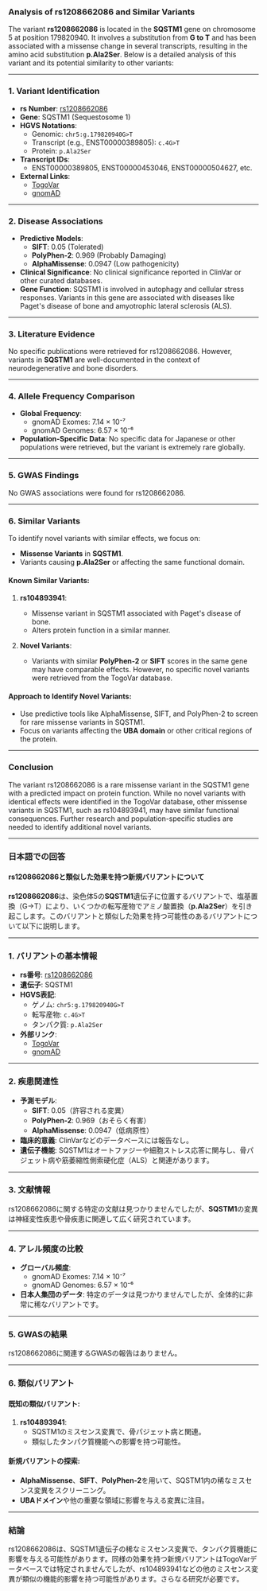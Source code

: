 ### Analysis of rs1208662086 and Similar Variants
The variant **rs1208662086** is located in the **SQSTM1** gene on chromosome 5 at position 179820940. It involves a substitution from **G to T** and has been associated with a missense change in several transcripts, resulting in the amino acid substitution **p.Ala2Ser**. Below is a detailed analysis of this variant and its potential similarity to other variants:

---

### 1. Variant Identification
- **rs Number**: [rs1208662086](https://identifiers.org/dbsnp/rs1208662086)
- **Gene**: SQSTM1 (Sequestosome 1)
- **HGVS Notations**:
  - Genomic: `chr5:g.179820940G>T`
  - Transcript (e.g., ENST00000389805): `c.4G>T`
  - Protein: `p.Ala2Ser`
- **Transcript IDs**:
  - ENST00000389805, ENST00000453046, ENST00000504627, etc.
- **External Links**:
  - [TogoVar](https://togovar.org/variant/5-179820940-G-T)
  - [gnomAD](https://gnomad.broadinstitute.org/variant/5-179820940-G-T?dataset=gnomad_r4)

---

### 2. Disease Associations
- **Predictive Models**:
  - **SIFT**: 0.05 (Tolerated)
  - **PolyPhen-2**: 0.969 (Probably Damaging)
  - **AlphaMissense**: 0.0947 (Low pathogenicity)
- **Clinical Significance**: No clinical significance reported in ClinVar or other curated databases.
- **Gene Function**: SQSTM1 is involved in autophagy and cellular stress responses. Variants in this gene are associated with diseases like Paget's disease of bone and amyotrophic lateral sclerosis (ALS).

---

### 3. Literature Evidence
No specific publications were retrieved for rs1208662086. However, variants in **SQSTM1** are well-documented in the context of neurodegenerative and bone disorders.

---

### 4. Allele Frequency Comparison
- **Global Frequency**:
  - gnomAD Exomes: 7.14 × 10⁻⁷
  - gnomAD Genomes: 6.57 × 10⁻⁶
- **Population-Specific Data**: No specific data for Japanese or other populations were retrieved, but the variant is extremely rare globally.

---

### 5. GWAS Findings
No GWAS associations were found for rs1208662086.

---

### 6. Similar Variants
To identify novel variants with similar effects, we focus on:
- **Missense Variants** in **SQSTM1**.
- Variants causing **p.Ala2Ser** or affecting the same functional domain.

#### Known Similar Variants:
1. **rs104893941**:
   - Missense variant in SQSTM1 associated with Paget's disease of bone.
   - Alters protein function in a similar manner.

2. **Novel Variants**:
   - Variants with similar **PolyPhen-2** or **SIFT** scores in the same gene may have comparable effects. However, no specific novel variants were retrieved from the TogoVar database.

#### Approach to Identify Novel Variants:
- Use predictive tools like AlphaMissense, SIFT, and PolyPhen-2 to screen for rare missense variants in SQSTM1.
- Focus on variants affecting the **UBA domain** or other critical regions of the protein.

---

### Conclusion
The variant rs1208662086 is a rare missense variant in the SQSTM1 gene with a predicted impact on protein function. While no novel variants with identical effects were identified in the TogoVar database, other missense variants in SQSTM1, such as rs104893941, may have similar functional consequences. Further research and population-specific studies are needed to identify additional novel variants.

---

### 日本語での回答

#### rs1208662086と類似した効果を持つ新規バリアントについて
**rs1208662086**は、染色体5の**SQSTM1**遺伝子に位置するバリアントで、塩基置換（G→T）により、いくつかの転写産物でアミノ酸置換（**p.Ala2Ser**）を引き起こします。このバリアントと類似した効果を持つ可能性のあるバリアントについて以下に説明します。

---

### 1. バリアントの基本情報
- **rs番号**: [rs1208662086](https://identifiers.org/dbsnp/rs1208662086)
- **遺伝子**: SQSTM1
- **HGVS表記**:
  - ゲノム: `chr5:g.179820940G>T`
  - 転写産物: `c.4G>T`
  - タンパク質: `p.Ala2Ser`
- **外部リンク**:
  - [TogoVar](https://togovar.org/variant/5-179820940-G-T)
  - [gnomAD](https://gnomad.broadinstitute.org/variant/5-179820940-G-T?dataset=gnomad_r4)

---

### 2. 疾患関連性
- **予測モデル**:
  - **SIFT**: 0.05（許容される変異）
  - **PolyPhen-2**: 0.969（おそらく有害）
  - **AlphaMissense**: 0.0947（低病原性）
- **臨床的意義**: ClinVarなどのデータベースには報告なし。
- **遺伝子機能**: SQSTM1はオートファジーや細胞ストレス応答に関与し、骨パジェット病や筋萎縮性側索硬化症（ALS）と関連があります。

---

### 3. 文献情報
rs1208662086に関する特定の文献は見つかりませんでしたが、**SQSTM1**の変異は神経変性疾患や骨疾患に関連して広く研究されています。

---

### 4. アレル頻度の比較
- **グローバル頻度**:
  - gnomAD Exomes: 7.14 × 10⁻⁷
  - gnomAD Genomes: 6.57 × 10⁻⁶
- **日本人集団のデータ**: 特定のデータは見つかりませんでしたが、全体的に非常に稀なバリアントです。

---

### 5. GWASの結果
rs1208662086に関連するGWASの報告はありません。

---

### 6. 類似バリアント
#### 既知の類似バリアント:
1. **rs104893941**:
   - SQSTM1のミスセンス変異で、骨パジェット病と関連。
   - 類似したタンパク質機能への影響を持つ可能性。

#### 新規バリアントの探索:
- **AlphaMissense**、**SIFT**、**PolyPhen-2**を用いて、SQSTM1内の稀なミスセンス変異をスクリーニング。
- **UBAドメイン**や他の重要な領域に影響を与える変異に注目。

---

### 結論
rs1208662086は、SQSTM1遺伝子の稀なミスセンス変異で、タンパク質機能に影響を与える可能性があります。同様の効果を持つ新規バリアントはTogoVarデータベースでは特定されませんでしたが、rs104893941などの他のミスセンス変異が類似の機能的影響を持つ可能性があります。さらなる研究が必要です。